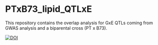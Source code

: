 # PTxB73_lipid_QTLxE
This repository contains the overlap analysis for GxE QTLs coming from GWAS analysis and a biparental cross (PT x B73).

[![DOI](https://zenodo.org/badge/193750474.svg)](https://zenodo.org/badge/latestdoi/193750474)

